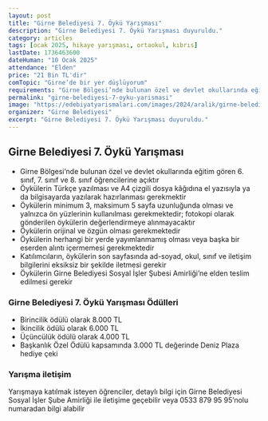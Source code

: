 ```yaml
---
layout: post
title: "Girne Belediyesi 7. Öykü Yarışması"
description: "Girne Belediyesi 7. Öykü Yarışması duyuruldu."
category: articles
tags: [ocak 2025, hikaye yarışması, ortaokul, kıbrıs]
lastDate: 1736463600
dateHuman: "10 Ocak 2025"
attendance: "Elden"
price: "21 Bin TL'dir"
comTopic: "Girne’de bir yer düşlüyorum"
requirements: "Girne Bölgesi’nde bulunan özel ve devlet okullarında eğitim gören 6. sınıf, 7. sınıf ve 8. sınıf öğrencileri"
permalink: "girne-belediyesi-7-oyku-yarismasi"
image: "https://edebiyatyarismalari.com/images/2024/aralik/girne-belediyesi-7-oyku-yarismasi.jpg"
organizer: "Girne Belediyesi"
excerpt: "Girne Belediyesi 7. Öykü Yarışması duyuruldu."
---
```


## Girne Belediyesi 7. Öykü Yarışması

- Girne Bölgesi’nde bulunan özel ve devlet okullarında eğitim gören 6. sınıf, 7. sınıf ve 8. sınıf öğrencilerine açıktır 
- Öykülerin Türkçe yazılması ve A4 çizgili dosya kâğıdına el yazısıyla ya da bilgisayarda yazılarak hazırlanması gerekmektir
- Öykülerin minimum 3, maksimum 5 sayfa uzunluğunda olması ve yalnızca ön yüzlerinin kullanılması gerekmektedir; fotokopi olarak gönderilen öykülerin değerlendirmeye alınmayacaktır
- Öykülerin orijinal ve özgün olması gerekmektedir
- Öykülerin herhangi bir yerde yayımlanmamış olması veya başka bir eserden alıntı içermemesi gerekmektedir
- Katılımcıların, öykülerin son sayfasında ad-soyad, okul, sınıf ve iletişim bilgilerini eksiksiz bir şekilde iletmesi gerekir
- Öykülerin Girne Belediyesi Sosyal İşler Şubesi Amirliği’ne elden teslim edilmesi gerekir

### Girne Belediyesi 7. Öykü Yarışması Ödülleri

- Birincilik ödülü olarak 8.000 TL
- İkincilik ödülü olarak 6.000 TL
- Üçüncülük ödülü olarak 4.000 TL 
- Başkanlık Özel Ödülü kapsamında 3.000 TL değerinde Deniz Plaza hediye çeki

### Yarışma iletişim

Yarışmaya katılmak isteyen öğrenciler, detaylı bilgi için Girne Belediyesi Sosyal İşler Şube Amirliği ile iletişime geçebilir veya 0533 879 95 95’nolu numaradan bilgi alabilir